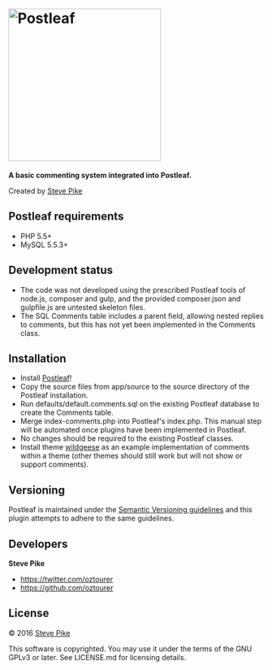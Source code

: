 # <img src="https://www.postleaf.org/content/themes/postleaf/img/logo-color-text.svg" alt="Postleaf" width="300">

**A basic commenting system integrated into Postleaf.**

Created by [Steve Pike](https://twitter.com/oztourer)

## Postleaf requirements

- PHP 5.5+
- MySQL 5.5.3+

## Development status

- The code was not developed using the prescribed Postleaf tools of node.js, composer and gulp, and the provided composer.json and gulpfile.js are untested skeleton files.
- The SQL Comments table includes a parent field, allowing nested replies to comments, but this has not yet been implemented in the Comments class.


## Installation

- Install [Postleaf](https://github.com/Postleaf)!
- Copy the source files from app/source to the source directory of the Postleaf installation.
- Run defaults/default.comments.sql on the existing Postleaf database to create the Comments table.
- Merge index-comments.php into Postleaf's index.php. This manual step will be automated once plugins have been implemented in Postleaf.
- No changes should be required to the existing Postleaf classes.
- Install theme [wildgeese](https://github.com/oztourer/wildgeese) as an example implementation of comments within a theme (other themes should still work but will not show or support comments).

## Versioning

Postleaf is maintained under the [Semantic Versioning guidelines](http://semver.org/) and this plugin attempts to adhere to the same guidelines.

## Developers

**Steve Pike**

- https://twitter.com/oztourer
- https://github.com/oztourer

## License

© 2016 [Steve Pike](https://twitter.com/oztourer)

This software is copyrighted. You may use it under the terms of the GNU GPLv3 or later. See LICENSE.md for licensing details.

